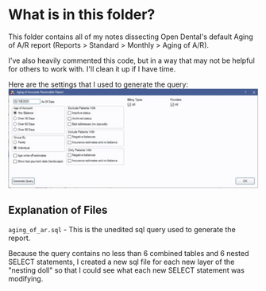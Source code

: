 # What is in this folder?

This folder contains all of my notes dissecting Open Dental's default Aging of A/R report (Reports > Standard > Monthly > Aging of A/R).  

I've also heavily commented this code, but in a way that may not be helpful for others to work with. I'll clean it up if I have time. 

Here are the settings that I used to generate the query:  
![report_settings](aging_of_ar.png)

## Explanation of Files

`aging_of_ar.sql` - This is the unedited sql query used to generate the report. 

Because the query contains no less than 6 combined tables and 6 nested SELECT statements, I created a new sql file for each new layer of the "nesting doll" so that I could see what each new SELECT statement was modifying. 